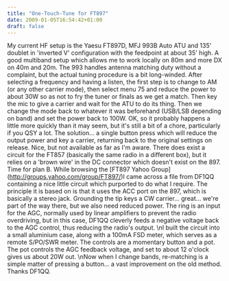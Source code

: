```yaml
---
title: "One-Touch-Tune for FT897"
date: 2009-01-05T16:54:42+01:00
draft: false
---
```

My current HF setup is the Yaesu FT897D, MFJ 993B Auto ATU and 135' doublet in 'inverted V' configuration with the feedpoint at about 35' high. A good multiband setup which allows me to work locally on 80m and more DX on 40m and 20m.
The 993 handles antenna matching duty without a complaint, but the actual tuning procedure is a bit long-winded.
After selecting a frequency and having a listen, the first step is to change to AM (or any other carrier mode), then select menu 75 and reduce the power to about 30W so as not to fry the tuner or finals as we get a match. Then key the mic to give a carrier and wait for the ATU to do its thing. Then we change the mode back to whatever it was beforehand (USB/LSB depending on band) and set the power back to 100W. OK, so it probably happens a little more quickly than it may seem, but it's still a bit of a chore, particularly if you QSY a lot.
The solution... a single button press which will reduce the output power and key a carrier, returning back to the original settings on release. Nice, but not available as far as I'm aware. There does exist a circuit for the FT857 (basically the same radio in a different box), but it relies on a 'brown wire' in the DC connector which doesn't exist on the 897. Time for plan B.
While browsing the [FT897 Yahoo Group] (http://groups.yahoo.com/group/FT897/)I came across a file from DF1QQ containing a nice little circuit which purported to do what I require. The principle it is based on is that it uses the ACC port on the 897, which is basically a stereo jack. Grounding the tip keys a CW carrier... great... we're part of the way there, but we also need reduced power. The ring is an input for the AGC, normally used by linear amplifiers to prevent the radio overdriving, but in this case, DF1QQ cleverly feeds a negative voltage back to the AGC control, thus reducing the radio's output.
\nI built the circuit into a small aluminium case, along with a 100mA FSD meter, which serves as a remote S/PO/SWR meter. The controls are a momentary button and a pot. The pot controls the AGC feedback voltage, and set to about 12 o'clock gives us about 20W out.
\nNow when I change bands, re-matching is a simple matter of pressing a button... a vast improvement on the old method. Thanks DF1QQ.
